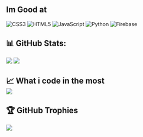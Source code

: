 ## Im Good at
![CSS3](https://img.shields.io/badge/css3-%231572B6.svg?style=for-the-badge&logo=css3&logoColor=white) ![HTML5](https://img.shields.io/badge/html5-%23E34F26.svg?style=for-the-badge&logo=html5&logoColor=white) ![JavaScript](https://img.shields.io/badge/javascript-%23323330.svg?style=for-the-badge&logo=javascript&logoColor=%23F7DF1E) ![Python](https://img.shields.io/badge/python-3670A0?style=for-the-badge&logo=python&logoColor=ffdd54) ![Firebase](https://img.shields.io/badge/firebase-a08021?style=for-the-badge&logo=firebase&logoColor=ffcd34)
## 📊 GitHub Stats:
![](https://github-readme-stats.vercel.app/api?username=hello12111211&theme=swift&hide_border=false&include_all_commits=false&count_private=false) ![](https://github-readme-streak-stats.herokuapp.com/?user=hello12111211&theme=swift&hide_border=false)
## 📈 What i code in the most <br> ![](https://github-readme-stats.vercel.app/api/top-langs/?username=hello12111211&theme=swift&hide_border=false&include_all_commits=false&count_private=false&layout=compact)
## 🏆 GitHub Trophies
![](https://github-profile-trophy.vercel.app/?username=hello12111211&theme=radical&no-frame=false&no-bg=true&margin-w=4)
